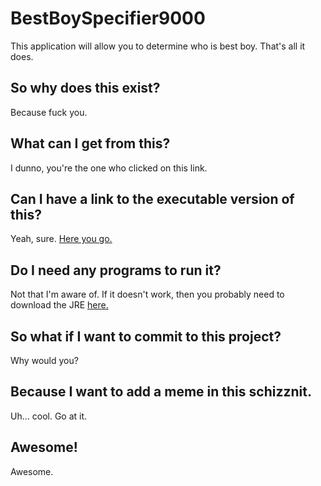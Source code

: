 # BestBoySpecifier9000
This application will allow you to determine who is best boy. That's all it does.

## So why does this exist?
Because fuck you.

## What can I get from this?
I dunno, you're the one who clicked on this link.

## Can I have a link to the executable version of this?
Yeah, sure. [Here you go.](https://www.dropbox.com/s/5r6ox287xx1ho9v/BestBoySpec9000.jar?dl=0)

## Do I need any programs to run it?
Not that I'm aware of. If it doesn't work, then you probably need to download the JRE [here.](http://www.oracle.com/technetwork/java/javase/downloads/jre8-downloads-2133155.html)

## So what if I want to commit to this project?
Why would you?

## Because I want to add a meme in this schizznit.
Uh... cool. Go at it.

## Awesome!
Awesome.

